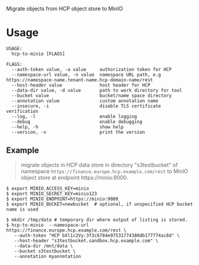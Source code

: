 Migrate objects from HCP object store to MinIO

# Usage

```
USAGE:
  hcp-to-minio [FLAGS]

FLAGS:
  --auth-token value, -a value     authorization token for HCP
  --namespace-url value, -n value  namespace URL path, e.g https://namespace-name.tenant-name.hcp-domain-name/rest
  --host-header value              host header for HCP
  --data-dir value, -d value       path to work directory for tool
  --bucket value                   bucket/name space directory
  --annotation value               custom annotation name
  --insecure, -i                   disable TLS certificate verification
  --log, -l                        enable logging
  --debug                          enable debugging
  --help, -h                       show help
  --version, -v                    print the version

```

## Example

> migrate objects in HCP data store in directory "s3testbucket" of namespace `https://finance.europe.hcp.example.com/rest` to MinIO object store at endpoint https://minio:9000.

```
$ export MINIO_ACCESS_KEY=minio
$ export MINIO_SECRET_KEY=minio123
$ export MINIO_ENDPOINT=https://minio:9000
$ export MINIO_BUCKET=newbucket  # optional, if unspecified HCP bucket name is used

$ mkdir /tmp/data # temporary dir where output of listing is stored.
$ hcp-to-minio  --namespace-url https://finance.europe.hcp.example.com/rest \
   --auth-token "HCP bXl1c2Vy:3f3c6784e97531774380db177774ac8d" \
   --host-header "s3testbucket.sandbox.hcp.example.com" \
   --data-dir /mnt/data \
   --bucket s3testbucket \
   --annotation myannotation
```
